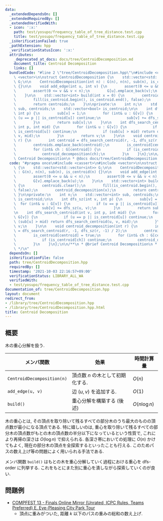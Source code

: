 ```yaml
---
data:
  _extendedDependsOn: []
  _extendedRequiredBy: []
  _extendedVerifiedWith:
  - icon: ':x:'
    path: test/yosupo/frequency_table_of_tree_distance.test.cpp
    title: test/yosupo/frequency_table_of_tree_distance.test.cpp
  _isVerificationFailed: true
  _pathExtension: hpp
  _verificationStatusIcon: ':x:'
  attributes:
    _deprecated_at_docs: docs/tree/CentroidDecomposition.md
    document_title: Centroid Decomposition
    links: []
  bundledCode: "#line 2 \"tree/CentroidDecomposition.hpp\"\n#include <cassert>\n#include\
    \ <vector>\n\nstruct CentroidDecomposition {\n    std::vector<std::vector<int>>\
    \ G;\n\n    CentroidDecomposition(int n) : G(n), n(n), sub(n), is_centroid(n)\
    \ {}\n\n    void add_edge(int u, int v) {\n        assert(0 <= u && u < n);\n\
    \        assert(0 <= v && v < n);\n        G[u].emplace_back(v);\n        G[v].emplace_back(u);\n\
    \    }\n\n    std::vector<int> build(int x = 0) {\n        centroids.clear();\n\
    \        fill(is_centroid.begin(), is_centroid.end(), false);\n        centroid_decomposition(x);\n\
    \        return centroids;\n    }\n\nprivate:\n    int n;\n    std::vector<int>\
    \ sub, centroids;\n    std::vector<bool> is_centroid;\n\n    int dfs_sz(int v,\
    \ int p) {\n        sub[v] = 1;\n        for (int& u : G[v]) {\n            if\
    \ (u == p || is_centroid[u]) continue;\n            sub[v] += dfs_sz(u, v);\n\
    \        }\n        return sub[v];\n    }\n\n    int dfs_search_centroid(int v,\
    \ int p, int mid) {\n        for (int& u : G[v]) {\n            if (u == p ||\
    \ is_centroid[u]) continue;\n            if (sub[u] > mid) return dfs_search_centroid(u,\
    \ v, mid);\n        }\n        return v;\n    }\n\n    void centroid_decomposition(int\
    \ r) {\n        int centroid = dfs_search_centroid(r, -1, dfs_sz(r, -1) / 2);\n\
    \        centroids.emplace_back(centroid);\n        is_centroid[centroid] = true;\n\
    \        for (int& ch : G[centroid]) {\n            if (is_centroid[ch]) continue;\n\
    \            centroid_decomposition(ch);\n        }\n    }\n};\n\n/**\n * @brief\
    \ Centroid Decomposition\n * @docs docs/tree/CentroidDecomposition.md\n */\n"
  code: "#pragma once\n#include <cassert>\n#include <vector>\n\nstruct CentroidDecomposition\
    \ {\n    std::vector<std::vector<int>> G;\n\n    CentroidDecomposition(int n)\
    \ : G(n), n(n), sub(n), is_centroid(n) {}\n\n    void add_edge(int u, int v) {\n\
    \        assert(0 <= u && u < n);\n        assert(0 <= v && v < n);\n        G[u].emplace_back(v);\n\
    \        G[v].emplace_back(u);\n    }\n\n    std::vector<int> build(int x = 0)\
    \ {\n        centroids.clear();\n        fill(is_centroid.begin(), is_centroid.end(),\
    \ false);\n        centroid_decomposition(x);\n        return centroids;\n   \
    \ }\n\nprivate:\n    int n;\n    std::vector<int> sub, centroids;\n    std::vector<bool>\
    \ is_centroid;\n\n    int dfs_sz(int v, int p) {\n        sub[v] = 1;\n      \
    \  for (int& u : G[v]) {\n            if (u == p || is_centroid[u]) continue;\n\
    \            sub[v] += dfs_sz(u, v);\n        }\n        return sub[v];\n    }\n\
    \n    int dfs_search_centroid(int v, int p, int mid) {\n        for (int& u :\
    \ G[v]) {\n            if (u == p || is_centroid[u]) continue;\n            if\
    \ (sub[u] > mid) return dfs_search_centroid(u, v, mid);\n        }\n        return\
    \ v;\n    }\n\n    void centroid_decomposition(int r) {\n        int centroid\
    \ = dfs_search_centroid(r, -1, dfs_sz(r, -1) / 2);\n        centroids.emplace_back(centroid);\n\
    \        is_centroid[centroid] = true;\n        for (int& ch : G[centroid]) {\n\
    \            if (is_centroid[ch]) continue;\n            centroid_decomposition(ch);\n\
    \        }\n    }\n};\n\n/**\n * @brief Centroid Decomposition\n * @docs docs/tree/CentroidDecomposition.md\n\
    \ */\n"
  dependsOn: []
  isVerificationFile: false
  path: tree/CentroidDecomposition.hpp
  requiredBy: []
  timestamp: '2021-10-03 22:16:57+09:00'
  verificationStatus: LIBRARY_ALL_WA
  verifiedWith:
  - test/yosupo/frequency_table_of_tree_distance.test.cpp
documentation_of: tree/CentroidDecomposition.hpp
layout: document
redirect_from:
- /library/tree/CentroidDecomposition.hpp
- /library/tree/CentroidDecomposition.hpp.html
title: Centroid Decomposition
---
```

## 概要
木の重心分解を扱う.

| メンバ関数                 | 効果                             | 時間計算量    |
| -------------------------- | -------------------------------- | ------------- |
| `CentroidDecomposition(n)` | 頂点数 $n$ の木として初期化する. | $O(n)$        |
| `add_edge(u, v)`           | 辺 $(u,v)$ を追加する.           | $O(1)$        |
| `build()`                  | 重心分解を構築する (後述)        | $O(n \log n)$ |

木の重心とは, その頂点を取り除いて残るすべての部分木のうち最大のものの頂点数が最小になる頂点である. 特に嬉しいのは, 重心を取り除いて残るすべての部分木の頂点数がもとの木の頂点数の半分以下になっているという性質で, これにより再帰の深さは $O(\log n)$ で抑えられる. 各深さ帯においての処理に $O(n)$ かけてもよく, 現在の部分木の頂点を全探索するといったことも行える. このためパスの数え上げ等の問題によく用いられる手法である.

メンバ関数 `build()` はもとの木を重心分解していく過程における重心を dfs-order に列挙する. これをもとにまた別に重心を潰しながら探索していくのが良い.

## 問題例
- [COMPFEST 13 - Finals Online Mirror (Unrated, ICPC Rules, Teams Preferred) E. Eye-Pleasing City Park Tour](https://codeforces.com/contest/1575/problem/E)
  - 頂点に重みがついた, 距離 $k$ 以下のパスの重みの総和の数え上げ.